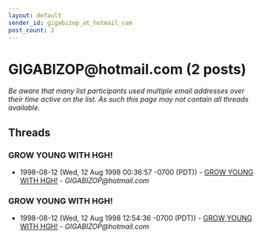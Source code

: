 ```yaml
---
layout: default
sender_id: gigabizop_at_hotmail_com
post_count: 2
---
```


# GIGABIZOP<span>@</span>hotmail.com (2 posts)

_Be aware that many list participants used multiple email addresses over their time active on the list. As such this page may not contain all threads available._

## Threads

### GROW YOUNG WITH HGH!
+ 1998-08-12 (Wed, 12 Aug 1998 00:36:57 -0700 (PDT)) - [GROW YOUNG WITH HGH!](/archive/1998/08/5fbb79fd3b17defa9257448db14dc3de40569d57b80061f5863da9cd0f8e08b4) - _GIGABIZOP@hotmail.com_

### GROW YOUNG WITH HGH!
+ 1998-08-12 (Wed, 12 Aug 1998 12:54:36 -0700 (PDT)) - [GROW YOUNG WITH HGH!](/archive/1998/08/6f82638fc8eaf4e1951ebc641f27a7c60c67d238561bc17ee984756c58730a1d) - _GIGABIZOP@hotmail.com_

